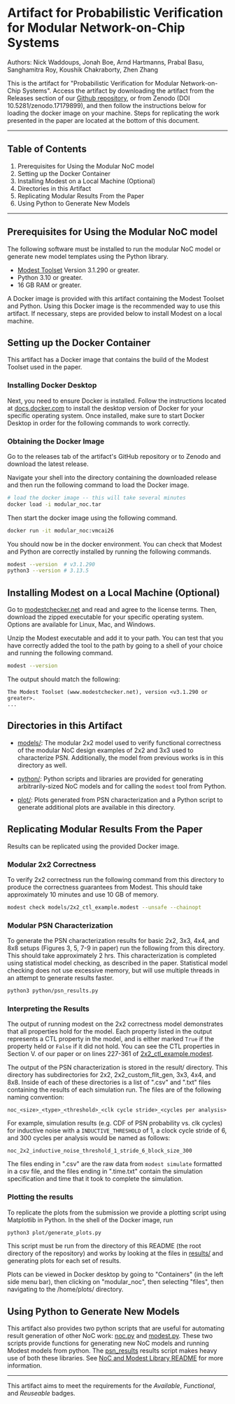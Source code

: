 # Artifact for Probabilistic Verification for Modular Network-on-Chip Systems

Authors: Nick Waddoups, Jonah Boe, Arnd Hartmanns, Prabal Basu, Sanghamitra Roy,
Koushik Chakraborty, Zhen Zhang

This is the artifact for "Probabilistic Verification for Modular Network-on-Chip
Systems". Access the artifact by downloading the artifact from the Releases section
of our
[Github repository](github.com/formal-verification-research/VMCAI26_Modular_NoC_Artifact),
or from Zenodo (DOI 10.5281/zenodo.17179899), and then follow the instructions below
for loading the docker image on your machine. Steps for replicating the work presented in
the paper are located at the bottom of this document.

---

## Table of Contents

1. Prerequisites for Using the Modular NoC model
2. Setting up the Docker Container
3. Installing Modest on a Local Machine (Optional)
4. Directories in this Artifact
5. Replicating Modular Results From the Paper
6. Using Python to Generate New Models

---

## Prerequisites for Using the Modular NoC model

The following software must be installed to run the modular NoC model or generate
new model templates using the Python library.

- [Modest Toolset](https://www.modestchecker.net/) Version 3.1.290 or greater.
- Python 3.10 or greater.
- 16 GB RAM or greater.

A Docker image is provided with this artifact containing the Modest Toolset and
Python. Using this Docker image is the recommended way to use this artifact.
If necessary, steps are provided below to install Modest on a local machine.

## Setting up the Docker Container

This artifact has a Docker image that contains the build of the Modest Toolset used in
the paper.

### Installing Docker Desktop

Next, you need to ensure Docker is installed. Follow the instructions located at
[docs.docker.com](https://docs.docker.com/desktop/) to install the desktop version of
Docker for your specific operating system. Once installed, make sure to start Docker
Desktop in order for the following commands to work correctly.

### Obtaining the Docker Image

Go to the releases tab of the artifact's GitHub repository or to Zenodo and download the
latest release.

Navigate your shell into the directory containing the downloaded release and then
run the following command to load the Docker image.

```sh
# load the docker image -- this will take several minutes
docker load -i modular_noc.tar
```

Then start the docker image using the following command.

```sh
docker run -it modular_noc:vmcai26
```

You should now be in the docker environment. You can check that Modest and Python are
correctly installed by running the following commands.

```sh
modest --version  # v3.1.290
python3 --version # 3.13.5
```

## Installing Modest on a Local Machine (Optional)

Go to [modestchecker.net](https://www.modestchecker.net/Downloads/) and read and
agree to the license terms. Then, download the zipped executable for your specific
operating system. Options are available for Linux, Mac, and Windows.

Unzip the Modest executable and add it to your path. You can test that you have
correctly added the tool to the path by going to a shell of your choice and
running the following command.

```sh
modest --version
```

The output should match the following:

```text
The Modest Toolset (www.modestchecker.net), version <v3.1.290 or greater>.
...
```

## Directories in this Artifact

- [models/](./models/): The modular 2x2 model used to verify functional correctness of the
  modular NoC design examples of 2x2 and 3x3 used to characterize PSN. Additionally, the
  model from previous works is in this directory as well.

- [python/](./python/): Python scripts and libraries are provided for generating
  arbitrarily-sized NoC models and for calling the `modest` tool from Python.

- [plot/](./plot/): Plots generated from PSN characterization and a Python script to
  generate additional plots are available in this directory.

## Replicating Modular Results From the Paper

Results can be replicated using the provided Docker image.

### Modular 2x2 Correctness

To verify 2x2 correctness run the following command from this directory to produce the
correctness guarantees from Modest. This should take approximately 10 minutes and use
10 GB of memory.

```sh
modest check models/2x2_ctl_example.modest --unsafe --chainopt
```

### Modular PSN Characterization

To generate the PSN characterization results for basic 2x2, 3x3, 4x4, and 8x8 setups (Figures 3,
5, 7-9 in paper) run the following from this directory. This should take approximately 2 hrs.
This characterization is completed using statistical model checking, as described in the paper.
Statistical model checking does not use excessive memory, but will use multiple threads in an
attempt to generate results faster.

```sh
python3 python/psn_results.py
```

### Interpreting the Results

The output of running modest on the 2x2 correctness model demonstrates that all properties hold
for the model. Each property listed in the output represents a CTL property in the model, and
is either marked `True` if the property held or `False` if it did not hold. You can see the CTL
properties in Section V. of our paper or on lines 227-361 of
[2x2_ctl_example.modest](models/2x2_ctl_example.modest).

The output of the PSN characterization is stored in the result/ directory. This directory has
subdirectories for 2x2, 2x2_custom_flit_gen, 3x3, 4x4, and 8x8. Inside of each of these
directories is a list of ".csv" and ".txt" files containing the results of each simulation run.
The files are of the following naming convention:

```text
noc_<size>_<type>_<threshold>_<clk cycle stride>_<cycles per analysis>
```

For example, simulation results (e.g. CDF of PSN probability vs. clk cycles) for inductive noise
with a `INDUCTIVE_THRESHOLD` of 1, a clock cycle stride of 6, and 300 cycles per analysis would
be named as follows:

```text
noc_2x2_inductive_noise_threshold_1_stride_6_block_size_300
```

The files ending in ".csv" are the raw data from `modest simulate` formatted in a csv file, and the
files ending in ".time.txt" contain the simulation specification and time that it took to complete
the simulation.

### Plotting the results

To replicate the plots from the submission we provide a plotting script using Matplotlib in Python.
In the shell of the Docker image, run

```sh
python3 plot/generate_plots.py
```

This script must be run from the directory of this README (the root directory of the repository)
and works by looking at the files in [results/](./results/) and generating plots for each set of
results.

Plots can be viewed in Docker desktop by going to "Containers" (in the left side menu bar), then
clicking on "modular_noc", then selecting "files", then navigating to the /home/plots/ directory.

## Using Python to Generate New Models

This artifact also provides two python scripts that are useful for automating result generation of
other NoC work: [noc.py](./python/noc.py) and [modest.py](./python/modest.py). These two scripts
provide functions for generating new NoC models and running Modest models from python. The
[psn_results](./python/psn_results.py) results script makes heavy use of both these libraries.
See [NoC and Modest Library README](./python/README.md) for more information.

---

This artifact aims to meet the requirements for the _Available_, _Functional_, and
_Reuseable_ badges.
